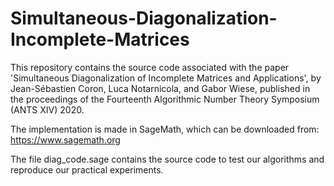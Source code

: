 # Simultaneous-Diagonalization-Incomplete-Matrices

This repository contains the source code associated with the paper 'Simultaneous Diagonalization of Incomplete Matrices and Applications', by Jean-Sébastien Coron, Luca Notarnicola, and Gabor Wiese, published in the proceedings of the Fourteenth Algorithmic Number Theory Symposium (ANTS XIV) 2020.

The implementation is made in SageMath, which can be downloaded from: https://www.sagemath.org

The file diag_code.sage contains the source code to test our algorithms and reproduce our practical experiments.

